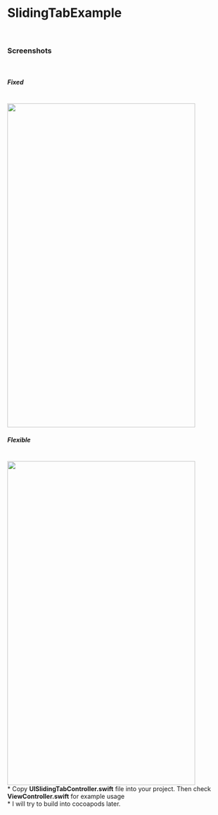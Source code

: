 # SlidingTabExample
<br>
<h3>Screenshots</h3>
<br>
<h5>Fixed</h5>
<br>
<img src="https://raw.githubusercontent.com/erthru/SlidingTabsExample/master/ss.gif" width="427px" height="737px" />
<br>
<h5>Flexible</h5>
<br>
<img src="https://raw.githubusercontent.com/erthru/SlidingTabsExample/master/ss1.gif" width="427px" height="737px" />
<br>
* Copy <b>UISlidingTabController.swift</b> file into your project. Then check <b>ViewController.swift</b> for example usage
<br>
* I will try to build into cocoapods later.
<br>
